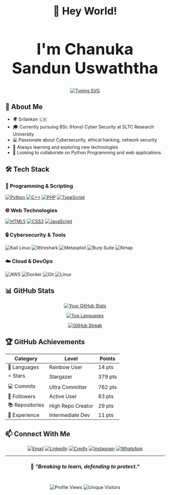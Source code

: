 <div align="center">

<h2 style="font-size:32px;">👋 Hey World!</h2>
<h1 style="font-size:50px;">I'm <strong>Chanuka Sandun Uswaththa </strong></h1>

[![Typing SVG](https://readme-typing-svg.herokuapp.com?font=Fira+Code&size=22&pause=1000&center=true&vCenter=true&width=600&lines=🔐+Cybersecurity+Enthusiast;🛡️+Ethical+Hacker;🌐+Open+Source+Contributor;🚀+Lifelong+Learner)](https://git.io/typing-svg)

</div>


## 🚀 About Me

- 🌍 Srilankan 🇱🇰
- 🎓 Currently pursuing BSc (Hons) Cyber Security at SLTC Research University
- 💻 Passionate about Cybersecurity, ethical hacking, network security
- 🌱 Always learning and exploring new technologies
- 🔭 Looking to collaborate on Python Programming and web applications


## 🛠️ Tech Stack

### 🐍 Programming & Scripting 
[![Python](https://img.shields.io/badge/Python-3776AB?style=for-the-badge&logo=python&logoColor=white)](https://github.com/search?q=user%3Achanuka8+language%3APython&type=repositories) 
[![C++](https://img.shields.io/badge/C++-00599C?style=for-the-badge&logo=cplusplus&logoColor=white)](https://github.com/search?q=user%3Achanuka8+language%3AC%2B%2B&type=repositories) 
[![PHP](https://img.shields.io/badge/PHP-777BB4?style=for-the-badge&logo=php&logoColor=white)](https://github.com/search?q=user%3Achanuka8+language%3APHP&type=repositories) 
[![TypeScript](https://img.shields.io/badge/TypeScript-007ACC?style=for-the-badge&logo=typescript&logoColor=white)](https://github.com/search?q=user%3Achanuka8+language%3ATypeScript&type=repositories) 

### 🌐 Web Technologies 
[![HTML5](https://img.shields.io/badge/HTML5-E34F26?style=for-the-badge&logo=html5&logoColor=white)](https://github.com/search?q=user%3Achanuka8+language%3AHTML&type=repositories) 
[![CSS3](https://img.shields.io/badge/CSS3-1572B6?style=for-the-badge&logo=css3&logoColor=white)](https://github.com/search?q=user%3Achanuka8+language%3ACSS&type=repositories) 
[![JavaScript](https://img.shields.io/badge/JavaScript-F7DF1E?style=for-the-badge&logo=javascript&logoColor=black)](https://github.com/search?q=user%3Achanuka8+language%3AJavaScript&type=repositories) 

### 🔒 Cybersecurity & Tools 
![Kali Linux](https://img.shields.io/badge/Kali_Linux-557C94?style=for-the-badge&logo=kalilinux&logoColor=white) 
![Wireshark](https://img.shields.io/badge/Wireshark-1679A7?style=for-the-badge&logo=wireshark&logoColor=white) 
![Metasploit](https://img.shields.io/badge/Metasploit-2E77BC?style=for-the-badge&logo=metasploit&logoColor=white) 
![Burp Suite](https://img.shields.io/badge/Burp_Suite-FF6F00?style=for-the-badge&logo=burpsuite&logoColor=white) 
![Nmap](https://img.shields.io/badge/Nmap-00457C?style=for-the-badge&logo=nmap&logoColor=white)   

### ☁️ Cloud & DevOps 
![AWS](https://img.shields.io/badge/AWS-232F3E?style=for-the-badge&logo=amazonaws&logoColor=white) 
![Docker](https://img.shields.io/badge/Docker-2496ED?style=for-the-badge&logo=docker&logoColor=white) 
![Git](https://img.shields.io/badge/Git-F05032?style=for-the-badge&logo=git&logoColor=white) 
![Linux](https://img.shields.io/badge/Linux-FCC624?style=for-the-badge&logo=linux&logoColor=black) 
</div>


## 📊 GitHub Stats

<div align="center">

[![Your GitHub Stats](https://github-readme-stats.vercel.app/api?username=chanuka8&show_icons=true&theme=tokyonight)](https://github.com/chanuka8?tab=repositories)

[![Top Languages](https://github-readme-stats.vercel.app/api/top-langs/?username=chanuka8&layout=compact&theme=tokyonight)](https://github.com/chanuka8?tab=repositories&q=&type=&language=)

[![GitHub Streak](https://streak-stats.demolab.com?user=chanuka8&theme=tokyonight)](https://git.io/streak-stats)

</div>


## 🏆 GitHub Achievements

<div align="center">

| Category | Level | Points |
|----------|--------|---------|
| 🌈 Languages | Rainbow User | 14 pts |
| ⭐ Stars | Stargazer | 379 pts |
| 💻 Commits | Ultra Committer | 762 pts |
| 👥 Followers | Active User | 83 pts |
| 📚 Repositories | High Repo Creator | 29 pts |
| 💼 Experience | Intermediate Dev | 11 pts |

</div>

## 📫 Connect With Me

<div align="center">

[![Email](https://img.shields.io/badge/Email-D14836?style=for-the-badge&logo=gmail&logoColor=white)](mailto:chanuka12sandun@gmail.com)
[![LinkedIn](https://img.shields.io/badge/LinkedIn-0A66C2?style=for-the-badge&logo=linkedin&logoColor=white)](https://www.linkedin.com/in/chanukasandun/)
[![Credly](https://img.shields.io/badge/Credly-FF6F00?style=for-the-badge&logo=credly&logoColor=white)](https://www.credly.com/users/chanuka-sandun)
[![Instagram](https://img.shields.io/badge/Instagram-E4405F?style=for-the-badge&logo=instagram&logoColor=white)](https://www.instagram.com/chanuka__sandun/profilecard/)
[![WhatsApp](https://img.shields.io/badge/WhatsApp-25D366?style=for-the-badge&logo=whatsapp&logoColor=white)](https://wa.me/+94702200735)

</div>

---

<div align="center">

<h3>🔐 <em>"Breaking to learn, defending to protect."</em></h3>

<br> <!-- adds space -->

![Profile Views](https://komarev.com/ghpvc/?username=chanuka8&color=blueviolet&style=for-the-badge)
![Unique Visitors](https://visitor-badge.laobi.icu/badge?page_id=chanuka8&style=for-the-badge&left_color=green&right_color=blue)

</div>

